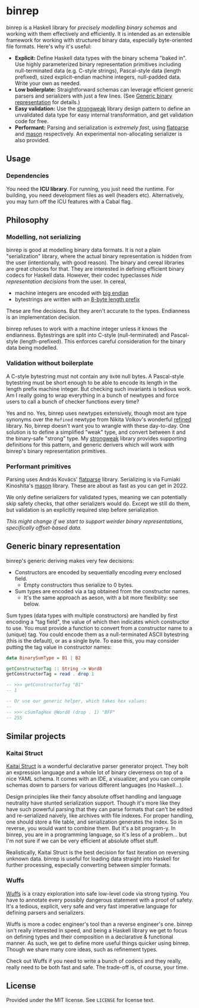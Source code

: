 [gh-strongweak]: https://github.com/raehik/strongweak
[gh-flatparse]:  https://github.com/AndrasKovacs/flatparse
[gh-mason]:      https://github.com/fumieval/mason
[gh-refined]:    https://github.com/nikita-volkov/refined

# binrep
binrep is a Haskell library for *precisely modelling binary schemas* and working
with them effectively and efficiently. It is intended as an extensible framework
for working with structured binary data, especially byte-oriented file formats.
Here's why it's useful:

  * **Explicit:** Define Haskell data types with the binary schema "baked in".
    Use highly parameterized binary representation primitives including
    null-terminated data (e.g. C-style strings), Pascal-style data (length
    prefixed), sized explicit-endian machine integers, null-padded data. Write
    your own as needed.
  * **Low boilerplate:** Straightforward schemas can leverage efficient generic
    parsers and serializers with just a few lines. (See [Generic binary
    representation](#generic-binary-representation) for details.)
  * **Easy validation:** Use the [strongweak][gh-strongweak] library design
    pattern to define an unvalidated data type for easy internal transformation,
    and get validation code for free.
  * **Performant:** Parsing and serialization is *extremely fast*, using
    [flatparse][gh-flatparse] and [mason][gh-mason] respectively. An
    experimental non-allocating serializer is also provided.

## Usage
### Dependencies
You need the **ICU library**. For running, you just need the runtime. For
building, you need development files as well (headers etc). Alternatively, you
may turn off the ICU features with a Cabal flag.

## Philosophy
### Modelling, not serializing
binrep is good at modelling binary data formats. It is not a plain
"serialization" library, where the actual binary representation is hidden from
the user (intentionally, with good reason). The binary and cereal libraries are
great choices for that. They are interested in defining efficient binary codecs
for Haskell data. However, their codec typeclasses *hide representation
decisions* from the user. In cereal,

  * machine integers are encoded with
    [big endian](https://hackage.haskell.org/package/cereal-0.5.8.2/docs/src/Data.Serialize.html#line-182)
  * bytestrings are written with an
    [8-byte length prefix](https://hackage.haskell.org/package/cereal-0.5.8.2/docs/src/Data.Serialize.html#line-498)

These are fine decisions. But they aren't accurate to the types. Endianness is
an implementation decision.

binrep refuses to work with a machine integer unless it knows the endianness.
Bytestrings are split into C-style (null-terminated) and Pascal-style
(length-prefixed). This enforces careful consideration for the binary data being
modelled.

### Validation without boilerplate
A C-style bytestring must not contain any `0x00` null bytes. A Pascal-style
bytestring must be short enough to be able to encode its length in the length
prefix machine integer. But checking such invariants is tedious work. Am I
really going to wrap everything in a bunch of newtypes and force users to call a
bunch of checker functions every time?

Yes and no. Yes, binrep uses newtypes extensively, though most are type synonyms
over the `Refined` newtype from Nikita Volkov's wonderful [refined][gh-refined]
library. No, binrep doesn't want you to wrangle with these day-to-day. One
solution is to define a simplified "weak" type, and convert between it and the
binary-safe "strong" type. My [strongweak][gh-strongweak] library provides
supporting definitions for this pattern, and generic derivers which will work
with binrep's binary representation primitives.

### Performant primitives
Parsing uses András Kovács' [flatparse][gh-flatparse] library. Serializing is
via Fumiaki Kinoshita's [mason][gh-mason] library. These are about as fast as
you can get in 2022.

We only define serializers for validated types, meaning we can potentially skip
safety checks, that other serializers would do. Except we still do them, but
validation is an explicitly required step before serialization.

*This might change if we start to support weirder binary representations,
specifically offset-based data.*

## Generic binary representation
binrep's generic deriving makes very few decisions:

  * Constructors are encoded by sequentially encoding every enclosed field.
    * Empty constructors thus serialize to 0 bytes.
  * Sum types are encoded via a tag obtained from the constructor names.
    * It's the same approach as aeson, with a bit more flexibility: see below.

Sum types (data types with multiple constructors) are handled by first encoding
a "tag field", the value of which then indicates which constructor to use. You
must provide a function to convert from a constructor name to a (unique) tag.
You could encode them as a null-terminated ASCII bytestring (this is the
default), or as a single byte. To ease this, you may consider putting the tag
value in constructor names:

```haskell
data BinarySumType = B1 | B2

getConstructorTag :: String -> Word8
getConstructorTag = read . drop 1

-- >>> getConstructorTag "B1"
-- 1

-- Or use our generic helper, which takes hex values:
--
-- >>> cSumTagHex @Word8 (drop . 1) "BFF"
-- 255
```

## Similar projects
### Kaitai Struct
[Kaitai Struct](https://kaitai.io/) is a wonderful declarative parser generator
project. They bolt an expression language and a whole lot of binary cleverness
on top of a nice YAML schema. It comes with an IDE, a visualizer, and you can
compile schemas down to parsers for various different languages (no Haskell...).

Design principles like their fancy absolute offset handling and language
neutrality have stunted serialization support. Though it's more like they have
such powerful parsing that they can parse formats that can't be edited and
re-serialized naively, like archives with file indexes. For proper handling, one
should store a file table, and serialization generates the index. So in reverse,
you would want to combine them. But it's a bit program-y. In binrep, you are in
a programming language, so it's less of a problem... but I'm not sure if we can
be very efficient at absolute offset stuff.

Realistically, Kaitai Struct is the best decision for fast iteration on
reversing unknown data. binrep is useful for loading data straight into Haskell
for further processing, especially converting between simpler formats.

### Wuffs
[Wuffs](https://github.com/google/wuffs) is a crazy exploration into safe
low-level code via strong typing. You have to annotate every possibly dangerous
statement with a proof of safety. It's a tedious, explicit, very safe and very
fast imperative language for defining parsers and serializers.

Wuffs is more a codec engineer's tool than a reverse engineer's one. binrep
isn't really interested in speed, and being a Haskell library we get to focus on
defining types and their composition in a declarative & functional manner. As
such, we get to define more useful things quicker using binrep. Though we share
many core ideas, such as refinement types.

Check out Wuffs if you need to write a bunch of codecs and they really, really
need to be both fast and safe. The trade-off is, of course, your time.

## License
Provided under the MIT license. See `LICENSE` for license text.
